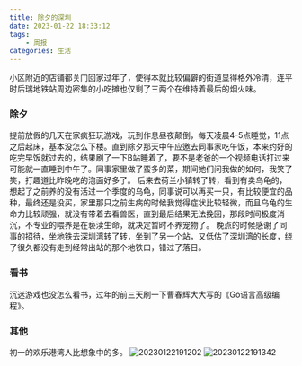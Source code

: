 ```yaml
---
title: 除夕的深圳
date: 2023-01-22 18:33:12
tags:
    - 周报
categories: 生活
---
```


小区附近的店铺都关门回家过年了，使得本就比较偏僻的街道显得格外冷清，连平时后瑞地铁站周边密集的小吃摊也仅剩了三两个在维持着最后的烟火味。

### 除夕
提前放假的几天在家疯狂玩游戏，玩到作息昼夜颠倒，每天凌晨4-5点睡觉，11点之后起床，基本没怎么下楼。直到除夕那天中午应邀去同事家吃午饭，本来约好的吃完早饭就过去的，结果刷了一下B站睡着了，要不是老爸的一个视频电话打过来可能就一直睡到中午了。同事家里做了蛮多的菜，期间她们问我做的如何，我笑了笑，打趣道比昨晚吃的泡面好多了。
后来去荷兰小镇转了转，看到有卖乌龟的，想起了之前养的没有活过一个季度的乌龟，同事说可以再买一只，有比较便宜的品种，最终还是没买，家里那只之前生病的时候我觉得症状比较轻微，而且乌龟的生命力比较顽强，就没有带着去看兽医，直到最后结果无法挽回，那段时间极度消沉，不专业的喂养是在亵渎生命，就决定暂时不养宠物了。
晚点的时候感谢了同事的招待，坐地铁去深圳湾转了转，坐到了另一个站，又低估了深圳湾的长度，绕了很久都没有走到经常出站的那个地铁口，错过了落日。

### 看书
沉迷游戏也没怎么看书，过年的前三天刷一下曹春辉大大写的《Go语言高级编程》。

### 其他
初一的欢乐港湾人比想象中的多。
![20230122191202](https://cdn.jsdelivr.net/gh/mar-heaven/image-repo@main/blogs/pictures/20230122191202.png)
![20230122191342](https://cdn.jsdelivr.net/gh/mar-heaven/image-repo@main/blogs/pictures/20230122191342.png)
